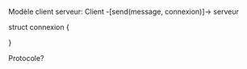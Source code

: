 Modèle client serveur:
Client -[send(message, connexion)]-> serveur

struct connexion { 

}

Protocole?

